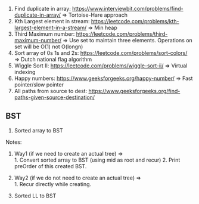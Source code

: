 1. Find duplicate in array: https://www.interviewbit.com/problems/find-duplicate-in-array/ => Tortoise-Hare approach
2. Kth Largest element in stream: https://leetcode.com/problems/kth-largest-element-in-a-stream/ => Min heap
3. Third Maximum number: https://leetcode.com/problems/third-maximum-number/ => Use set to maintain three elements. Operations on set will be O(1) not O(longn)
4. Sort array of 0s 1s and 2s: https://leetcode.com/problems/sort-colors/ => Dutch national flag algorithm
5. Wiggle Sort II: https://leetcode.com/problems/wiggle-sort-ii/ => Virtual indexing
6. Happy numbers: https://www.geeksforgeeks.org/happy-number/ => Fast pointer/slow pointer
7. All paths from source to dest: https://www.geeksforgeeks.org/find-paths-given-source-destination/

## BST
1. Sorted array to BST

Notes:<br>
  1. Way1 (if we need to create an actual tree) => <br>
    1. Convert sorted array to BST (using mid as root and recur)
    2. Print preOrder of this created BST.
  2. Way2 (if we do not need to create an actual tree) => <br>
    1. Recur directly while creating.

2. Sorted LL to BST

